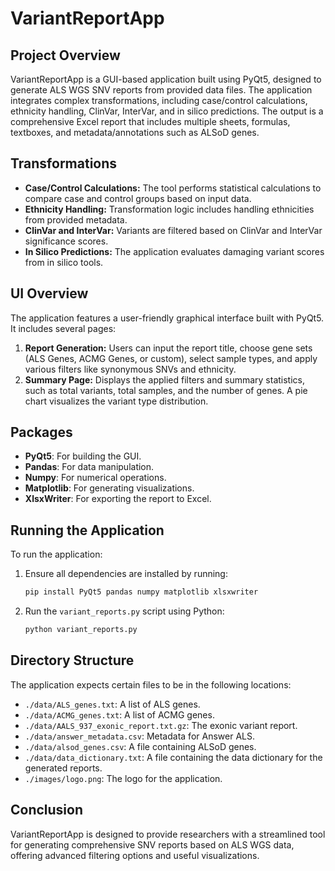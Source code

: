 # VariantReportApp

## Project Overview

VariantReportApp is a GUI-based application built using PyQt5, designed to generate ALS WGS SNV reports from provided data files. The application integrates complex transformations, including case/control calculations, ethnicity handling, ClinVar, InterVar, and in silico predictions. The output is a comprehensive Excel report that includes multiple sheets, formulas, textboxes, and metadata/annotations such as ALSoD genes.

## Transformations

- **Case/Control Calculations:** The tool performs statistical calculations to compare case and control groups based on input data.
- **Ethnicity Handling:** Transformation logic includes handling ethnicities from provided metadata.
- **ClinVar and InterVar:** Variants are filtered based on ClinVar and InterVar significance scores.
- **In Silico Predictions:** The application evaluates damaging variant scores from in silico tools.

## UI Overview

The application features a user-friendly graphical interface built with PyQt5. It includes several pages:
1. **Report Generation:** Users can input the report title, choose gene sets (ALS Genes, ACMG Genes, or custom), select sample types, and apply various filters like synonymous SNVs and ethnicity.
2. **Summary Page:** Displays the applied filters and summary statistics, such as total variants, total samples, and the number of genes. A pie chart visualizes the variant type distribution.

## Packages

- **PyQt5**: For building the GUI.
- **Pandas**: For data manipulation.
- **Numpy**: For numerical operations.
- **Matplotlib**: For generating visualizations.
- **XlsxWriter**: For exporting the report to Excel.

## Running the Application

To run the application:
1. Ensure all dependencies are installed by running:
    ```bash
    pip install PyQt5 pandas numpy matplotlib xlsxwriter
    ```
2. Run the `variant_reports.py` script using Python:
    ```bash
    python variant_reports.py
    ```

## Directory Structure

The application expects certain files to be in the following locations:
- `./data/ALS_genes.txt`: A list of ALS genes.
- `./data/ACMG_genes.txt`: A list of ACMG genes.
- `./data/AALS_937_exonic_report.txt.gz`: The exonic variant report.
- `./data/answer_metadata.csv`: Metadata for Answer ALS.
- `./data/alsod_genes.csv`: A file containing ALSoD genes.
- `./data/data_dictionary.txt`: A file containing the data dictionary for the generated reports.
- `./images/logo.png`: The logo for the application.

## Conclusion

VariantReportApp is designed to provide researchers with a streamlined tool for generating comprehensive SNV reports based on ALS WGS data, offering advanced filtering options and useful visualizations.
